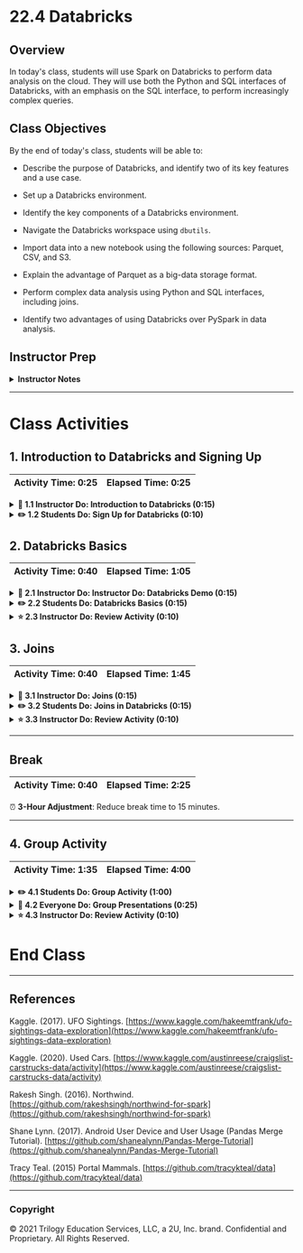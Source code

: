 # 22.4 Databricks

## Overview

In today's class, students will use Spark on Databricks to perform data analysis on the cloud. They will use both the Python and SQL interfaces of Databricks, with an emphasis on the SQL interface, to perform increasingly complex queries.

## Class Objectives

By the end of today's class, students will be able to:

  * Describe the purpose of Databricks, and identify two of its key features and a use case.

  * Set up a Databricks environment.
  
  * Identify the key components of a Databricks environment. 

  * Navigate the Databricks workspace using `dbutils`. 

  * Import data into a new notebook using the following sources: Parquet, CSV, and S3.

  * Explain the advantage of Parquet as a big-data storage format.

  * Perform complex data analysis using Python and SQL interfaces, including joins.

  * Identify two advantages of using Databricks over PySpark in data analysis.

## Instructor Prep

<details>
  <summary><strong>Instructor Notes</strong></summary>

* Because students have been working with Spark, students will be quickly up and running in Databricks.

* Due to the limitations of the free Community Edition of Databricks, it will not be possible for students to experience all the aspects of using Databricks, such as real-time collaboration. However, they will use today's class to familiarize themselves with the interface.

* Also due to the limitations of the free Community Edition of Databricks, you will need to detach a notebook from its cluster after using it. Remember that only one notebook should be attached to a cluster at a given time. Instructions on detaching and attaching a notebook are found toward the end of activity 2.1.

* For the sake of completeness, all lines of code in each activity are explained in the lesson plan. However, you do not need to explain each line of code in great detail, especially parts students have encountered multiple times.

* Today’s class will give students an opportunity to polish their SQL skills, which are essential for job interviews—SQL is the de facto industry standard for retrieving information from large databases. In the second half of the class, students will work in groups to perform complex queries across multiple tables. 

* If pressed for time, the Instructor and Student joins activities may be shortened, as they deal with material students have seen. You may also elect to lengthen the final group activity by 15 to 30 minutes and shorten student presentations and activity review.

* You may find that this lesson falls on a weekday due to a holiday shifting the course schedule. In this case, we have provided notes within the lesson plan so that you can adjust the length of the lesson to fit into a weekday class.

  * Look for a  ⏰**3-Hour Adjustment** note at the top of activities in this lesson plan. If this class is being taught on a weekday, use the directions found in the note. Also keep in mind that breaks will be reduced from 40 minutes to the typical 15 minutes for a weekday class.

* Refer to the [Student FAQ](../../../05-Instructor-Resources/README.md#unit-22-big-data) for answers to questions frequently asked by students of this program. If you have any recommendations for additional questions, feel free to log an issue or a pull request with your desired additions.

* **Important:** Remember that the slideshows are for instructor use only. To distribute the slides to students, first export the slides to a PDF file, and share the PDF with the class.
</details>

- - -


# Class Activities


## 1. Introduction to Databricks and Signing Up

| Activity Time:       0:25 |  Elapsed Time:      0:25  |
|---------------------------|---------------------------|

<details>
  <summary><strong> 📣 1.1 Instructor Do: Introduction to Databricks (0:15) </strong></summary>

* Welcome students to class and open the [slideshow](https://docs.google.com/presentation/d/1257v9sT7tw-6gmLrAj1ayIEvd86YK7OVFgn3zM2r4js/edit#slide=id.g7ad77fb758_0_0).

* Congratulate the class on making it to the final day of formal in-class instruction. After today, students will consolidate their data analytics skills in their final projects. (Slide 2)

* State the learning objectives of today's class. (Slide 3)

* Inform students that, in addition to introducing Databricks, today’s class is an opportunity to brush up on SQL, and that they will use the Databricks interface to do so. Why is SQL so important?

  * In job interviews, for example, companies emphasize SQL because it is the de facto industry standard for querying databases, including filtering data and working across multiple tables.

  * For example, when a company's inventory database is spread across a number of tables, SQL is typically used to retrieve information, including summary tables.

* Explain that today’s class will also build on students’ knowledge of Spark and SQL, such as filtering data.  

* Provide the following example:

  * Using a cluster of CPUs on site to run Spark at a company requires significant work to set it up and manage it. This includes managing the hardware and scheduling any work to be performed, depending on demand.

* Give a high-level overview of Databricks. (Slide 5)

  * Databricks is a cloud platform for Spark. In other words, Databricks enables running Apache Spark on cloud servers provided by Amazon's AWS or Microsoft's Azure, for example.

  * Databricks provides a robust system to manage and optimize clusters of computers for big-scale data analysis.

* Ask students to list some possible advantages of running Spark on the cloud and then discuss them together (Slide 6). You might include any real-life experience you have in the complexities of managing a big data platform, for example:

  * **Ease of use**. Databricks can automatically scale up or down its activities depending on what’s needed. Traditionally, managing Spark clusters was a laborious and error-prone process. Databricks does away with much of the complexity involved in the process.

  * **Enables collaboration**. Multiple team members can work on the same notebook. For example, after a data engineer prepares the data, one person can work on data analysis while another person works on data visualization.

  * **Cost effective**. The time and money spent on managing clusters of computers for data analysis is often significantly reduced. For a data team with budgetary constraints, it will likely be much cheaper to run a Spark cluster in the cloud than manage an on-site cluster, which will have administrative costs.

  * **Versatile**. You can use any of Python, R, SQL, and Scala in the same Databricks notebook.

* Explain the potential downside of using Databricks. You can also discuss your own experience using a cloud Spark platform. 

  * Of the cloud platforms available to run Spark, Databricks is one of the more expensive ones. A single cluster that is heavily used can cost thousands of dollars per month or more. 

* Next, explain that Spark is designed to work with multiple sources of data, and this class will be an opportunity to put this capability into practice. We’ll work with different sources of data including CSV and Parquet files. 

* Introduce the Parquet data format. (Slide 7)

  * Parquet is a data format commonly used with Spark.

  * Unlike the CSV format, Parquet allows you to load only selected columns into a DataFrame.

* Ask the class to reflect on a possible advantage of using a format like Parquet over CSVs (slides 7–9). Explain that one advantage is how Parquet loads data—by specific columns instead of rows.

  * Traditional data formats store data by row. If Spark uses multiple nodes to perform queries, each node would need to load a copy of all rows of the dataset.

  * Especially when working with massive amounts of data, loading only the specified columns can lead to savings in time and computing resources.

* Summarize the key benefits of using Databricks: 

  * Data analytics teams can spend more time analyzing data and less time configuring and managing clusters.

  * Teams can also create visualizations quickly to explore data, as well as create dashboards for an audience. 

</details>

<details>
  <summary><strong> ✏️ 1.2 Students Do: Sign Up for Databricks (0:10)</strong></summary>

* **Instructions:** [README.md](Activities/01-Stu_Sign_up/README.md)

* **Files:**

  * [PDF Guide](Activities/01-Stu_Sign_up/Resources/signup.pdf)

  * [ufoSightings](Activities/01-Stu_Sign_up/Resources/ufoSightings.csv)

* In this activity, students will use the PDF guide to sign up for a free Databricks Community Edition account.

* TAs should be available to help students with this process, should they encounter any issues. 

* After students sign up, they can try to upload the CSV file to Databricks in order to create a DataFrame in a notebook. 

</details>

## 2. Databricks Basics

| Activity Time:       0:40 |  Elapsed Time:      1:05  |
|---------------------------|---------------------------|

<details>
  <summary><strong> 📣 2.1 Instructor Do: Instructor Do: Databricks Demo (0:15) </strong></summary>

* **Files:**

  * [food_prices.parquet](Activities/02-Ins_Databricks_Demo/Resources/food_prices.parquet)

  * [ufoSightings.csv](Activities/02-Ins_Databricks_Demo/Resources/ufoSightings.csv)

  * [ufoSightingsCopy.csv](Activities/02-Ins_Databricks_Demo/Resources/ufoSightingsCopy.csv)

* Explain to students that we’ll now explore the basics of the Databricks interface. 

#### Using the Interface Tabs

* Click the Databricks tab and begin explaining how to navigate the Databricks interface.

    ![tabs](Images/tabs01.png)

    * This interface allows us to perform some common tasks, such as uploading a dataset or creating a new notebook. 

* Click the Workspace tab, and explain that this is where assets such as notebooks can be found.

  ![workspace](Images/workspace01.png)

* Show the Clusters tab. This is where clusters are created and managed. It’s also possible to manage job clusters, but this capability is limited in the free Community Edition account. 

  ![clusters](Images/clusters01.png)

#### Upload a Dataset

* Next, in the Databricks tab, demonstrate how to upload a dataset by dragging `ufoSightings.csv` and `ufoSightingsCopy.csv`, and then clicking “Create Table in Notebook.”

  ![upload](Images/upload01.png)
  
* Make an explicit connection between Colab, which students have been using this week, and Databricks: They are both capable of running Spark notebooks on the cloud.

* Attach the cluster you created to the notebook, and explain that Databricks automatically loads the dataset into a Spark DataFrame. However, this may not always lead to desired results. Click on the "play" arrow or press the Shift and Enter (or Return) keys to run the cell. Note the following to the class: 

  ![notebook01](Images/notebook01.png)

  * The CSV file is stored in `/FileStore/tables`.

  * A preview of the DataFrame is shown, but the column names are not read properly.

* Pause for a moment to ask the class why the column names are not read properly.

  * The `header` option is set to `false`.

#### Use the dbutils File System

* Next, you’ll explain the basics of the `dbutils` file system. First, click “Add Cell Below.” In the new cell, run the command to list the contents of `FileStore/tables`.

  ![notebook01](Images/notebook02.png)

  ```python
  dbutils.fs.ls("/FileStore/tables/")
  ```

  * `dbutils` stands for Databricks utilities.

  * `fs` stands for File System.

  * `dbutils.fs` is functionally similar to the command line interface used by students (Terminal or Git Bash).

  * Slack out the link to the [dbutils.fs documentation](https://docs.databricks.com/data/databricks-file-system.html) so students can reference it for more information.

#### Remove a File with dbutils (Optional)
  
* Show how to remove a file with `dbutils`.

  ```python
  dbutils.fs.rm("/FileStore/tables/ufoSightingsCopy.csv")
  ```

  * Running `dbutils.fs.ls("/FileStore/tables")` again will show that the file was deleted.

#### Manually Load a Dataset

* Next, load the dataset into a Spark DataFrame manually.

  ```python
  df2 = spark.read.csv(file_location, inferSchema=True, header=True)
  df2.show(5)
  ```

  ![df01](Images/df01.png)
  
  * This time, the column headings were read correctly because `header` was set to `True`.

  * `df2.show(5)` returns a preview of the DataFrame.

#### Use the display Function
  
* Explain that `display` is a special Databricks-specific command, and show students how to use it.

  ![display](Images/display.png)

  * Like `show`, `display` returns a preview of the DataFrame. However, it offers additional features.

  * By clicking an arrow, it’s possible to sort the DataFrame by that column.

  * It’s also possible to create a basic visualization with the visualization button.

#### Work with Multiple Programming Languages

* Show that it’s possible to work in Databricks in multiple languages. The default language for a notebook cell is Python. However, R, SQL, and Scala can also be run in the same notebook. As an example, enter the following R code.

  ![magic](Images/magic.png)

  * The magic command `%r` allows running R code in that particular cell.

* Next, create a temporary table from the DataFrame and run a SQL query on it by using the following code: 

  ```python
  df2.createOrReplaceTempView("ufo")
  ```
  ```sql
  %sql
  SELECT *
  FROM ufo
  LIMIT 5;
  ```

  * Creating a temporary table allows us to query a Spark DataFrame with SQL queries. We’ll name our temporary table `ufo`. 

  * The second cell contains the `%sql` magic command, which specifies that this cell will run SQL code.

  * The SQL query returns the same preview of the DataFrame as `display`, with the same sorting and visualization capabilities.

#### Create, Use, and Delete Widgets (Optional) 

* Demonstrate how to create a widget in a SQL cell. Otherwise, tell students to consult the notebook on their own to review the code for this task. Note that the widget code should be placed in its own notebook cell. Here’s the code: 

  ```sql
  %sql
  CREATE WIDGET TEXT state DEFAULT "tx"
  ```

  * This command creates a text widget at the top of the notebook that can be used to select rows by state.

*  Show how to use a widget. Here’s the code: 

  ```sql
  %sql
  SELECT *
  FROM ufo
  WHERE ufo.state = getArgument("state")
  LIMIT 5;
  ```
 
  ![widget](Images/widget.png)

  * The `getArgument` function retrieves the text value from the widget, in this case, `ca`.

  ![widget02](Images/widget02.png)

*  Show how to delete a widget. Here’s the code: 

  ```sql
  %sql
  REMOVE WIDGET state
  ```

#### Work with Parquet Files 

* Demonstrate how to read in a Parquet file by using the following code:

  ```python
  food_prices_file = 's3://2u-data-curriculum-team/dataviz-classroom/v1.1/22-big-data/food_prices.parquet'
  parquet_df = spark.read.parquet(food_prices_file, inferSchema=True, header=True)
  
  display(parquet_df)
  ```

  ![Images/parquet01.png](Images/parquet01.png)
  
* Explain that the advantage of Parquet files in a big data context is that only selected columns can be loaded, saving time and cost associated with loading unnecessary data. This is shown in the following code: 

  ```python
  selected_columns_df = spark.read.parquet(food_prices_file, inferSchema=True, header=True).select('item', 'store', 'price')

  display(selected_columns_df)
  ```

  * With Parquet, it's possible to load only the `item`, `store`, and `price` columns.

  ![Images/parquet02.png](Images/parquet02.png)

* **Important**: Explain that when exiting a notebook, students should be sure to **detach** it from its cluster, as shown in the following image: 

  ![detach01](Images/detach01.png)

* Also explain that a notebook that has timed out or has been detached from a cluster can be reattached as shown in the following image: 

  ![detach02](Images/detach02.png)

#### Import and Export a Databricks Notebook

* Show how to export and import a Databricks notebook. Explain that this will be important when checking solution files for the activities.

  ![export](Images/export.png)

  * DBC is the extension used with Databricks notebook archives.

  ![import](Images/import.png)

  * Follow this menu to upload a DBC notebook to Databricks.

  * Once imported, the notebook can be found in the workspace.

* Ask the students to reflect on any differences they have noticed between running Spark on Colab, which they have done until today, and running Spark on Databricks. 

  * Unlike Colab, Databricks requires no code to set up Spark, as it’s specifically designed to run Spark.

  * Databricks offers functionality in addition to standard Spark, such as `display` and widgets.

* Recap what was covered in this Databricks demo: uploading datasets, creating DataFrames, basic file navigation, basic data analysis and visualization, and attaching and detaching clusters. 

* Answer any questions before moving on to the activity. 

</details>

<details>
  <summary><strong> ✏️ 2.2 Students Do: Databricks Basics (0:15)</summary></strong>

In this activity, students will perform basic navigation and data analysis tasks in Databricks. 
  
* **Instructions:** [README.md](Activities/03-Stu_Basics/README.md)

* **Files:**

  * [vehicles.csv](Activities/03-Stu_Basics/Resources/vehicles.csv)

  * [vehicles.parquet](Activities/03-Stu_Basics/Resources/vehicles.parquet)

</details>

<details>
  <summary><strong> ⭐ 2.3 Instructor Do: Review Activity (0:10)</strong></summary>
  
* **Files:**

  * [vehicles.csv](Activities/03-Stu_Basics/Resources/vehicles.csv)

  * [vehicles.parquet](Activities/03-Stu_Basics/Resources/vehicles.parquet)

  * [stu_basics.dbc](Activities/03-Stu_Basics/Solved/stu_basics.dbc)

* Begin by reviewing the goals of the activity at a high level: 

  * Create DataFrames and temporary views in Databricks in order to perform queries using PySpark and SQL interfaces. 

  * Create queries with aggregate operations. 

  * Create basic visualizations. 

* Then, live code the activity solution. The first task is to upload a file to Databricks: Drag `vehicles.csv` to the highlighted area, as shown in the following image.

  ![stu_basics01](Images/stu_basics01.png)

* Inform students that in the next screen, they don’t need to click either button (Create Table With UI or Create Table in Notebook). Instead, create a new notebook by clicking the Databricks tab to the left, and then clicking "New Notebook.” The following images show these steps: 

  ![stu_basics02](Images/stu_basics02.png)

  ![stu_basics03](Images/stu_basics03.png)

* At this point, you may wish to import the solutions notebook into Databricks, or continue to live code.

* Explain that we can locate the uploaded file in the Databricks storage system with `dbutils`, as shown in the following code and image: 

  ```python
  dbutils.fs.ls("/FileStore/tables")
  ```

  ![stu_basics03](Images/stu_basics04.png)

* Next, show how to create a DataFrame with the uploaded CSV.

  ```python
  file_location = '/FileStore/tables/vehicles.csv'
  df = spark.read.csv(file_location, inferSchema=True, header=True)
  display(df)
  ```

  ![stu_basics03](Images/stu_basics05.png)

  * The location of the file is given the variable `file_location`.

  * The file is previewed with `display`. 

*  Show how to obtain the number of vehicles in the database per type of transmission. You can also ask for a volunteer to share how they did this in the activity.

  ```python
  count_df = df.groupBy("transmission").count()
  count_df.show()
  ```

  ![stu_basics06](Images/stu_basics06.png)

  * The DataFrame is first grouped by the `transmission` column. 

  * The number of cars per group is obtained with `count`.

  * The results are displayed with `show`.

* Show the class how to preview the DataFrame and create a basic visualization simultaneously.

  ```python
  display(count_df)
  ```

  * The `display` method is used to display a preview, and the chart button is used to create a bar chart, as shown in the following images. 

  ![stu_basics07](Images/stu_basics07.png)

  ![stu_basics07](Images/stu_basics08.png)
  
* Compare the visualization created by `display` with one that might be created with Matplotlib, a tool that students have used previously.

  * Using Matplotlib requires more code and time, but it is more customizable.

  * `display` may be more useful when you need to create a visualization quickly, for example, during exploratory data analysis.

* Ask students what the advantages of a built-in visualization tool like `display` might be. Then share the following points. Feel free to modify them based on your experience with data visualization. 

  * A quick visualization tool is useful when exploring data; it enables the analyst to focus on exploring the data trends rather than coding a visualization. 

  * It can also quickly convey insights to collaborators or outside stakeholders.

* Next, explain the steps in creating the same query using SQL. We would use the following code: 

  ```python
  df.createOrReplaceTempView("vehicles")
  ```

  ```sql
  %sql
  SELECT *
  FROM vehicles
  LIMIT 5;

  %sql
  SELECT COUNT(*) AS vehicle_number
  FROM vehicles
  GROUP BY transmission;
  ```

  * First, we create a temporary table called `vehicles`, which can be used to query in SQL.

  * Then, we query the first 5 rows of the `vehicles` table in SQL to create a preview. We use the `%sql` magic command to indicate that the notebook cell code will be in SQL.

  * Finally, we use `GROUP BY` to group the results by the `transmission` column. `COUNT` is used to obtain the number of results.

  * In both the Python and SQL queries, we use the keywords `groupBy` and `GROUP BY` to perform aggregate functions.

* If there is time remaining, go over the bonus solution. Otherwise, instruct students to consult the solution on their own. Here’s the code: 

  ```python
  parquet_df = spark.read.parquet(parquet_file_link, inferSchema=True, header=True).select("year", "manufacturer", "transmission")

  df2 = parquet_df.groupBy("manufacturer").count()
  ```

  * The `read.parquet` method is used to read in a Parquet file. The `inferSchema` and `header` arguments, as before, are `True`.

  * Then, `select` is used to read only the specified columns. Remember, in a large dataset, the ability to selectively load columns can lead to big savings in time and computation costs.

  * The results are grouped by the `manufacturer` column and counted.

</details>


## 3. Joins

| Activity Time:       0:40 |  Elapsed Time:      1:45  |
|---------------------------|---------------------------|

<details>
  <summary><strong> 📣 3.1 Instructor Do: Joins (0:15) </strong></summary>
  
* **Files (Use only if you and the students are unable to download the files from AWS S3.):**

  * [user_device.csv](Activities/04-Ins_Joins/Resources/user_device.csv)

  * [user_usage.csv](Activities/04-Ins_Joins/Resources/user_usage.csv)

In this section, you will demonstrate how to perform joins on a Databricks Spark notebook, using both Python and SQL interfaces. 

* **Note:** A complete code walkthrough is provided for convenience, but you do not have to go through all of it in detail. Students have already encountered PySpark joins, so if you’re pressed for time, you can focus on comparing queries in PySpark and SQL. 

* Inform the class that data is often spread out across multiple tables. The ability to query across multiple tables with joins is a key skill in data analytics.

  * For example, joins may be used to query student enrollment in a university's database.

  * In this demo, we’ll cover how to perform joins on wildlife data in both Python and SQL interfaces. 

* Load the DBC notebook into Databricks by using the following code, and then give an overview of the dataset.

  ```python
  user_device = 's3://2u-data-curriculum-team/dataviz-classroom/v1.1/22-big-data/user_device.csv'
  user_usage = 's3://2u-data-curriculum-team/dataviz-classroom/v1.1/22-big-data/user_usage.csv'
  
  user_device_df = spark.read.csv(user_device, inferSchema=True, header=True)
  display(user_device_df)
  
  user_usage_df = spark.read.csv(user_usage, inferSchema=True, header=True)
  display(user_usage_df)
  ```
  
  ![insjoins01](Images/insjoins01.png)
  
  ![insjoins02](Images/insjoins02.png)
  
  * The data files are stored on S3.

  * The dataset contains data on usage of a mobile app.

  * The previews of the DataFrames show that the two DataFrames have the `use_id` column in common.

* Make an explicit connection between performing joins in Databricks and the joins students performed previously.

  * Unlike previous activities, in this activity, we’ll perform PySpark and SQL queries in the same notebook. This will illustrate the flexibility of the Databricks platform. 

* Explain how to join the two DataFrames with PySpark. Instead of explaining directly, you might ask your students to identify and explain how the arguments of `join` are used in the following code.

  ```python
  merged = user_device_df.join(user_usage_df, on=['use_id'], how='inner')
  ```
  
  * In this code snippet, PySpark's `join` method is used.

  * The first argument, `user_usage_df` specifies the DataFrame joined to `user_device_df`.

  * The second argument, `on`, specifies the column on which the join is performed.

  * The third argument, `how`, specifies that this is an inner join.

* Explain that the `agg` method can be used to find out the average monthly data usage per platform, as shown in the following code.

  ```python
  merged.groupBy("platform").agg({"monthly_mb": "avg"}).show()
  ```
  
  * The results of the merged DataFrame are grouped by the `platform` column.

  * The `agg` method is used to calculate the average of the `monthly_mb` (monthly usage in megabytes) column, by platform.

  * The results show that the average monthly data usage is 4221 mb on Android, and 961 mb on iOS.

* Next, perform the same query in SQL by using the following code. Explain that temporary views are created that can be used to query the data with SQL.

  ```python
  user_device_df.createOrReplaceTempView('device')
  user_usage_df.createOrReplaceTempView('usage')
  ```
  
  * Here, the two temporary views are named `device` and `usage`.

* Go over the SQL query to find out the monthly data usage by platform. Here’s the code:

  ```sql
  %sql
  SELECT AVG(monthly_mb), platform
  FROM usage
  JOIN device
  ON usage.use_id = device.use_id
  GROUP BY platform;
  ```

* The two tables are joined on their `use_id` columns and grouped by `platform` to get the average `monthly_mb`.

* If time allows, ask students to reflect on some similarities and differences in the syntax of joins in Python and SQL. They might include the following:

  * Both use `on` to specify the columns on which the join will be performed.

  * Both use the "group by" keyword (`groupBy` and `GROUP BY`).

  * In SQL, `AVG(column_name)` is used to obtain the average value of a column. In the PySpark example, `agg` is used, and `avg` is used to specify the aggregate operation. 

* Tell students that they will perform a number of SQL joins in the group activity in the second half of today’s class.

* Share any experience you have with using joins in a professional setting. This will help underscore why it’s important to be comfortable using SQL joins. Examples might include the following: 

  * Being asked about joins during job interviews

  * Performing joins on the job, for example, querying with a join in order to analyze inventory turnover

* Answer any questions before moving on to the activity. 

</details>

<details>
  <summary><strong> ✏️ 3.2 Students Do: Joins in Databricks (0:15)</strong></summary>

* **Instructions:** [README.md](Activities/05-Stu_Joins/README.md)

* **Files:**

  * [species.csv](Activities/05-Stu_Joins/Resources/species.csv)

  * [surveys.csv](Activities/05-Stu_Joins/Resources/surveys.csv)

</details>

<details>
  <summary><strong> ⭐ 3.3 Instructor Do: Review Activity (0:10)</strong></summary>
  
* **File:** [joins.dbc](Activities/05-Stu_Joins/Solved/joins.dbc)

* State the high-level goal of the activity: to work with data across multiple tables and DataFrames in both PySpark and SQL interfaces.

* Open the notebook by importing the DBC file into your workspace. Optionally, feel free to live code.

  ![joins01](Images/joins01.png)

* Explain that the dataset files are CSV files stored on AWS S3:

  ```python
  s3link1 = 's3://2u-data-curriculum-team/dataviz-classroom/v1.1/22-big-data/species.csv'
  s3link2 = 's3://2u-data-curriculum-team/dataviz-classroom/v1.1/22-big-data/surveys.csv'
  ```
  
  * **Note:**If AWS S3 files are unavailable, you can upload the CSV files in the `Resources` folder.

* Explain that Spark DataFrames are created with Spark's Python interface, using the following code:

  ```
  df1 = spark.read.csv(s3link1, inferSchema=True, header=True)
  display(df1)
  ```

  ```
  df2 = spark.read.csv(s3link2, inferSchema=True, header=True)
  display(df2)
  ```

  * Both datasets are read into Spark and previewed with `display`.

  ![joins02](Images/joins02.png)

  ![joins03](Images/joins03.png)

* Explain that we can obtain the number of rows in each DataFrame with `count`, as shown in the following code:

  ```python
  df1.count()
  df2.count()
  ```

  * The first DataFrame, `df1`, which lists animal species, has 54 rows.

  * The second DataFrame, `df2`, has 35,549 records of animals.

* Show the code to obtain the number of birds in the dataset. Ask students to explain the methods and the arguments used in the following code.

  ```python
  joined_table = df1.join(df2, df1.species_id == df2.species_id, how='inner')
  results = joined_table.filter(df1.taxa == 'Bird').count()
  ```

  * PySpark's `join` method is used to join the two DataFrames.

  * The first argument of `join` is `df2`, or the DataFrame that is joined to `df1`.

  * The second argument specifies which columns the join is performed on. Here, it’s `species_id` from both DataFrames.

  * The third and final argument specifies how the join is performed. In this case, it’s an inner join.

  * The next line of code uses the `filter` method to filter for rows whose `taxa` is `Bird`. Then `count` is chained to obtain the number of rows. A total of 450 rows is returned.

* Explain the next query, which asks for the number of rodents that were recorded in 1977. Here’s the code: 

  ```python
  results2 = joined_table.filter(df1.taxa=='Rodent').filter(df2.year==1977).count()
  ```

  * Here, `joined_table` is the result of the join we performed previously.

  * The results are further filtered for `taxa` of `Rodent` and `year` of 1977.

  * Again, `count` is used to count the number of rows that meet the filter criteria. In the notebook, a total of 487 rows is returned. 

* Next, ask the class how to create temporary views that will be used to perform the same queries in SQL. Here’s the code: 

  ```python
  species = df1.createOrReplaceTempView('species')
  survey = df2.createOrReplaceTempView('survey')
  ```

  * The `createOrReplaceTempView` method is used to create temporary views. 

  * Temp views are held in memory of a single computer; they cannot be used across multiple computers.

  * SQL queries will be performed on these temp views, named `species` and `survey`.

* Next, review the following SQL queries:.

  ```sql
  %sql
  SELECT * 
  FROM species 
  LIMIT 5;
  ```

  ```sql
  %sql
  SELECT *
  FROM survey
  LIMIT 5;
  ```

  * The `%sql` magic command specifies that the code in each cell will be SQL.

  * The queries return the same previews seen previously with `display` using PySpark.

* Explain the code used to obtain the number of birds in the dataset using SQL:

  ```sql
  %sql
  SELECT COUNT(*)
  FROM species
  INNER JOIN survey
  ON species.species_id = survey.species_id
  WHERE species.taxa = 'Bird';
  ```

  * A `JOIN` is performed to join the `survey` and `species` tables on the `species_id` column from each table. In this case, an `INNER` join is the same as `JOIN`, but the code makes clear  that an inner join is being performed.

  * The number of rows is obtained by using `COUNT(*)`.

  * `WHERE` is used to filter the results whose `taxa` is `Bird`.

  * As before, a count of 450 rows is returned.

* Show the class how to create a SQL query to obtain the number of rodents recorded in 1977 by using the following code.

  ```sql
  %sql
  SELECT COUNT(*)
  FROM species
  INNER JOIN survey
  ON species.species_id = survey.species_id
  WHERE species.taxa = 'Rodent'
  AND survey.year = 1977;
  ```

  * Again, a join is performed with the two tables on the `species_id` column of each table.

  * The results are further filtered by using `WHERE` and `AND`.

  * As before, a count of 487 rows is returned.

* Conclude the activity review by asking for a volunteer to discuss the similarities between joins in the PySpark interface and the SQL interface. 

  * Both use the `join` keyword.

  * Both use the `on` keyword to specify the joined columns.

  * Both allow one to specify the join being performed, whether inner, outer, or Cartesian.

* Recap the goal of this activity: to work with data across multiple tables and DataFrames in both PySpark and SQL interfaces.
  
</details>

- - -

## Break

| Activity Time:       0:40 |  Elapsed Time:      2:25  |
|---------------------------|---------------------------|

⏰ **3-Hour Adjustment**: Reduce break time to 15 minutes.

- - -

## 4. Group Activity

| Activity Time:       1:35 |  Elapsed Time:       4:00 |
|---------------------------|---------------------------|

<details>
  <summary><strong> ✏️ 4.1 Students Do: Group Activity (1:00)</strong></summary>
  
* **⏰ 3-Hour Adjustment**: Reduce activity time to 50 minutes.

* **Instructions:** [README.md](Activities/06-Stu_Group_Project/README.md)

* **File:** [northwind.zip](Activities/06-Stu_Group_Project/Resources/northwind.zip)

* In this activity, students will work in groups of three or four to gather data insights from a fictional company's database. They will query the database in SQL. Many of the queries will require working across multiple tables. Based on their findings, they will create a brief report with recommendations.

* Explain the importance of communicating one's data insights to the audience. Feel free to share a personal experience you have had in communicating your data findings to others. For example: 

  * The importance of stating one's findings clearly and succinctly. If you include a real-life experience, you might discuss expectations from management and stakeholders regarding communication.

  * The role visualization can play in stating findings and supporting recommendations. A real-life experience might include how a data visualization helped to summarize findings and recommendations to management.

  * The importance of not only stating findings, but actionable insights.

* Assign students to groups of three or four.

* After about 10 to 15 minutes have elapsed, you and the TAs should check to make sure that students have loaded the datasets into Spark DataFrames and created temporary tables. Help groups that are struggling, and consider suggesting the use of a for loop to optimize the process. The code for a for loop is included in the solved notebook.

* At about the 45-minute mark, students should begin working on their presentations, even if they have not finished all the queries. Remind them that their primary goal is to create actionable insights. 

* If you find that many groups need more time, extend the activity time by 15 to 30 minutes. To accommodate this time extension, you can have fewer groups present and abbreviate the activity review at the end.

* By the end of the activity, each group should send you a link to their presentation slides.

* You and the TAs should provide guidance to groups that are struggling to come up with recommendations. Here are a few examples:

  ![groups01](Images/groups01.png)

  * Based on the number of orders by country, it appears that Mexico has placed few orders relative to the population size of that country. We recommend that Northwind consider a marketing campaign in Mexico to increase our presence.

  ![groups02](Images/groups02.png)

  * The top five countries in terms of the average freight weight are Austria, Ireland, USA, Germany, and Sweden. We recommend seeking cheaper shipping arrangements, or negotiating with our current shippers to obtain favorable rates.

  ![groups03](Images/groups03.png)

  * The top three employees in terms of orders placed account for approximately half of total orders. We recommend an incentive structure for employees responsible for placing the most orders.

</details>

<details>
  <summary><strong> 🎉 4.2 Everyone Do: Group Presentations (0:25)</summary></strong>
  
* **⏰ 3-Hour Adjustment**: Skip this activity.

In this activity, each group will present their findings and recommendations. If you extended the group project activity time, adjust for time by asking fewer groups to present.

* By the beginning of this activity, each group should have sent you links to their presentation slides.

* Depending on the number of students in your class, each group should be allotted two to three minutes per presentation.

* If time allows, encourage the class to give feedback to the presenting group. The feedback might include thoughts on the presenting group's data findings, data visualization, and recommendations.

* If time allows, invite the presenting groups to share any unusual findings, as well as thoughts about how they might use the skills used in this activity in a current or future job.

* After the presentations, congratulate the class on a job well done.

</details>

<details>
  <summary><strong> ⭐ 4.3 Instructor Do: Review Activity (0:10)</summary></strong>
  
* **File:** [group_project.dbc](Activities/06-Stu_Group_Project/Solved/group_project.dbc)

* Review that the goal of the group activity was to work together in order to integrate a number of skills: 

  * Use Databricks to load, analyze, and visualize data

  * Use SQL to create complex queries across many tables 

  * Build communication skills by conveying findings and recommendations. 

* Load the DBC notebook into Databricks.

* You likely will not have time to review every query, so focus on a few key ones. Examples are provided below. Instead of explaining the code each time, ask students to share their solutions.  

#### Create DataFrames and Temporary Views

  * A for loop can be used to create DataFrames and temporary views, as shown in the following code:

  ```python
  file_links = {
      "categories": "s3://2u-data-curriculum-team/dataviz-classroom/v1.1/22-big-data/categories.csv",
      "customers": "s3://2u-data-curriculum-team/dataviz-classroom/v1.1/22-big-data/customers.csv",
      "employee_territories": "s3://2u-data-curriculum-team/dataviz-classroom/v1.1/22-big-data/employee-territories.csv",
      "employees": "s3://2u-data-curriculum-team/dataviz-classroom/v1.1/22-big-data/employees.csv",
      "order_details": "s3://2u-data-curriculum-team/dataviz-classroom/v1.1/22-big-data/order-details.csv",
      "orders": "s3://2u-data-curriculum-team/dataviz-classroom/v1.1/22-big-data/orders.csv",
      "products": "s3://2u-data-curriculum-team/dataviz-classroom/v1.1/22-big-data/products.csv",
      "regions": "s3://2u-data-curriculum-team/dataviz-classroom/v1.1/22-big-data/regions.csv",
      "shippers": "s3://2u-data-curriculum-team/dataviz-classroom/v1.1/22-big-data/shippers.csv",
      "suppliers": "s3://2u-data-curriculum-team/dataviz-classroom/v1.1/22-big-data/suppliers.csv",
      "territories": "s3://2u-data-curriculum-team/dataviz-classroom/v1.1/22-big-data/territories.csv"
  }
  
  for table_name, table_path in file_links.items():
      df_name = table_name + "_df"
      df_name = spark.read.csv(table_path, inferSchema=True, header=True)
      df_name.createOrReplaceTempView(table_name)
  ```
  
    * The S3 links of the datasets are compiled into a dictionary.

    * The key of the dictionary is used to create a DataFrame, then a temporary view.

#### List All Countries to Which Orders Have Been Shipped 

* Query a list of all countries to which orders have been shipped by using the following code:

  ```sql
  SELECT DISTINCT ShipCountry
  FROM orders;
  ```
  
    * The keyword `DISTINCT` eliminates redundancies. Ask students to identify the equivalent of `DISTINCT` when using Pandas: `unique`.

#### Perform an Inner Join

* Another example is an inner join, in which data is retrieved from two or more tables that share a common column.

  ```sql
  SELECT ProductID, ProductName, CompanyName
  FROM products
  JOIN suppliers
  ON products.SupplierID = suppliers.SupplierID;
  ```
  
  * In this example, the ID, name, and company of each product is listed.

  * The two tables are joined by each `SupplierID` column.

  * Such joins are commonly asked in data job interviews.

#### Perform an Inner Join and an Aggregate Function

* In another example, two tables are joined, and then an aggregate operation is performed, as shown in the following code:

  ```sql
  SELECT CategoryName, COUNT(*) AS ProductCount
  FROM categories
  JOIN products
  ON categories.CategoryID = products.CategoryID
  GROUP BY CategoryName
  ORDER BY ProductCount DESC;
  ```

  * The two tables are joined on each `CategoryID` column.

  * The count of rows is obtained by grouping the results by `CategoryName`.

  * The results are sorted with the keywords `ORDER BY`.

#### Join Three Tables

* In a more challenging example, three tables are joined, as the following code shows:

  ```sql
  SELECT customers.CompanyName, SUM(Quantity * UnitPrice) AS TotalSpending
  FROM customers
  JOIN orders
  ON customers.CustomerID = orders.CustomerID
  JOIN order_details
  ON orders.OrderID = order_details.OrderID
  GROUP BY customers.CustomerID, customers.CompanyName
  ORDER BY TotalSpending DESC;
  ```
 
  * The first join is performed on `customers.CustomerID` and `orders.CustomerID`.

  * The second join is performed on `orders.OrderID` and `order_details.OrderID`.

  * The results are grouped by `CustomerID` and `CompanyName` in order to perform the `SUM` aggregate operation.

  * The results are then sorted in descending order.

* If there is time remaining, ask students to share custom queries they have created, as well as insights derived with the queries.

* End the class by congratulating students on finishing the course. Now only the final project remains.

</details>

# End Class

- - -

## References

Kaggle. (2017). UFO Sightings. [https://www.kaggle.com/hakeemtfrank/ufo-sightings-data-exploration](https://www.kaggle.com/hakeemtfrank/ufo-sightings-data-exploration)

Kaggle. (2020). Used Cars. [https://www.kaggle.com/austinreese/craigslist-carstrucks-data/activity](https://www.kaggle.com/austinreese/craigslist-carstrucks-data/activity)

Rakesh Singh. (2016). Northwind. [https://github.com/rakeshsingh/northwind-for-spark](https://github.com/rakeshsingh/northwind-for-spark)

Shane Lynn. (2017). Android User Device and User Usage (Pandas Merge Tutorial). [https://github.com/shanealynn/Pandas-Merge-Tutorial](https://github.com/shanealynn/Pandas-Merge-Tutorial)

Tracy Teal. (2015) Portal Mammals. [https://github.com/tracykteal/data](https://github.com/tracykteal/data)


- - -

### Copyright

© 2021 Trilogy Education Services, LLC, a 2U, Inc. brand. Confidential and Proprietary. All Rights Reserved.
 

  
